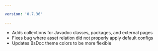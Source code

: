 ```yaml
---

version: '0.7.36'

---
```


- Adds collections for Javadoc classes, packages, and external pages
- Fixes bug where asset relation did not properly apply default configs
- Updates BsDoc theme colors to be more flexible 